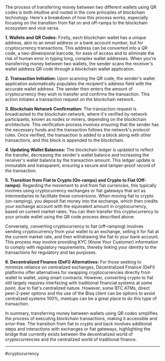 The process of transferring money between two different wallets using QR codes is both intuitive and rooted in the core principles of blockchain technology. Here's a breakdown of how this process works, especially focusing on the transition from fiat on and off-ramps to the blockchain ecosystem and vice versa.

**1. Wallets and QR Codes:** Firstly, each blockchain wallet has a unique address, akin to an email address or a bank account number, but for cryptocurrency transactions. This address can be converted into a QR code, a two-dimensional barcode, for ease of access and to eliminate the risk of human error in typing long, complex wallet addresses. When you're transferring money between two wallets, the sender scans the receiver's wallet address QR code through a blockchain wallet application.

**2. Transaction Initiation:** Upon scanning the QR code, the sender's wallet application automatically populates the recipient's address field with the accurate wallet address. The sender then enters the amount of cryptocurrency they wish to transfer and confirms the transaction. This action initiates a transaction request on the blockchain network.

**3. Blockchain Network Confirmation:** The transaction request is broadcasted to the blockchain network, where it's verified by network participants, known as nodes or miners, depending on the blockchain architecture. This verification process involves ensuring that the sender has the necessary funds and the transaction follows the network's protocol rules. Once verified, the transaction is added to a block along with other transactions, and this block is appended to the blockchain.

**4. Updating Wallet Balances:** The blockchain ledger is updated to reflect the transfer, decreasing the sender's wallet balance and increasing the receiver's wallet balance by the transaction amount. This ledger update is immutable and transparent, ensuring a secure and tamper-proof record of the transaction.

**5. Transition from Fiat to Crypto (On-ramps) and Crypto to Fiat (Off-ramps):** Regarding the movement to and from fiat currencies, this typically involves using cryptocurrency exchanges or fiat gateways that act as intermediaries to facilitate these conversions. When moving fiat to crypto (on-ramping), you deposit fiat money into the exchange, which then credits your exchange account with the equivalent amount in cryptocurrency, based on current market rates. You can then transfer this cryptocurrency to your private wallet using the QR code process described above.

Conversely, converting cryptocurrency to fiat (off-ramping) involves sending cryptocurrency from your wallet to an exchange, selling it for fiat at the current market rate, and then withdrawing the fiat to your bank account. This process may involve providing KYC (Know Your Customer) information to comply with regulatory requirements, thereby linking your identity to the transactions for regulatory and tax purposes.

**6. Decentralized Finance (DeFi) Alternatives:** For those seeking to minimize reliance on centralized exchanges, Decentralized Finance (DeFi) platforms offer alternatives for swapping cryptocurrencies directly from wallet to wallet, using smart contracts. However, converting crypto to fiat still largely requires interfacing with traditional financial systems at some point, due to fiat's centralized nature.  However, some BTC ATMs, direct peer-2-peer options and the use of the Bisq client can be options to avoid centralized systems 100%, meetups can be a great place to do this type of transaction. 

In summary, transferring money between wallets using QR codes simplifies the process of executing blockchain transactions, making it accessible and error-free. The transition from fiat to crypto and back involves additional steps and interactions with exchanges or fiat gateways, highlighting the bridge that currently exists between the decentralized world of cryptocurrencies and the centralized world of traditional finance.


---
#cryptocurrency 